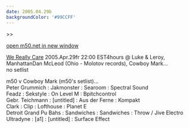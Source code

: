 ```yaml
---
date: 2005.04.29b
backgroundColor: '#99CCFF'
---
```


\>>

[open m50.net in new window](http://m50.net/)

[We Really Care](http://www.enablernetwork.com/) 2005.Apr.29fr 22:00 EST4hours @ Luke & Leroy, ManhattanDan McLeod (Ohio - Molotov records), Cowboy Mark...  
no setlist  

m50 v Cowboy Mark (m50's setlist)...  
Peter Grummich : Jakmonster : Searoom : Spectral Sound  
Feadz : Sekstyle : On Level M : Bpitchcontrol  
Gebr. Teichmann : \[untitled\] : Aus der Ferne : Kompakt  
Clark : Clip : Lofthouse : Planet E  
Detroit Grand Pu Bahs : Sandwiches : Sandwiches : Throw / Jive Electro  
Ultradyne : \[a1\] : \[untitled\] : Surface Effect